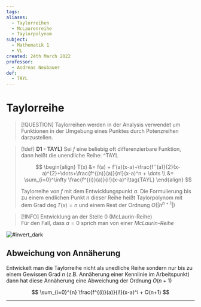 ```yaml
---
tags: 
aliases:
  - Taylorreihen
  - McLaurenreihe
  - Taylorpolynom
subject:
  - Mathematik 1
  - VL
created: 24th March 2022
professor:
  - Andreas Neubauer
def:
  - TAYL
---
```


# Taylorreihe

> [!QUESTION] Taylorreihen werden in der Analysis verwendet um Funktionen in der Umgebung eines Punktes durch Potenzreihen darzustellen.

> [!def] **D1 - TAYL)** Sei $f$ eine beliebig oft differenzierbare Funktion, dann heißt die unendliche Reihe: ^TAYL
>
> $$
> \begin{align}
> T(x) &= f(a) + f'(a)(x-a)+\frac{f''(a)}{2}(x-a)^{2}+\dots+\frac{f^{(n)}(a)}{n!}(x-a)^n + \dots \\
> &= \sum_{i=0}^\infty \frac{f^{(i)}(a)}{i!}(x-a)^i\tag{TAYL}
> \end{align}
> $$
>
> Taylorreihe von $f$ mit dem Entwicklungspunkt $a$.
> Die Formulierung bis zu einem endlichen Punkt $n$ dieser Reihe heißt Taylorpolynom mit dem Grad $\deg T(x)=n$ und einem Rest der Ordnung $O(\lvert h^{n+1} \rvert)$

> [!INFO] Entwicklung an der Stelle 0 (McLaurin-Reihe)  
> Für den Fall, dass $a=0$ sprich man von einer *McLaurin-Reihe*

![#invert_dark](taylor.png)

## Abweichung von Annäherung

Entwickelt man die Taylorreihe nicht als unedliche Reihe sondern nur bis zu einem Gewissen Grad $n$ (z.B. Annäherung einer Kennlinie im Arbeitspunkt) dann hat diese Annäherung eine Abweichung der Ordnung $O(n+1)$

$$
\sum_{i=0}^{n} \frac{f^{(i)}(a)}{i!}(x-a)^i + O(n+1)
$$

---

